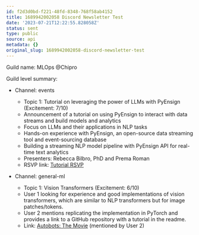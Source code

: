 ```yaml
---
id: f2d3d0bd-f221-48fd-8348-768f58ab4152
title: 1689942002058 Discord Newsletter Test
date: '2023-07-21T12:22:55.828058Z'
status: sent
type: public
source: api
metadata: {}
original_slug: 1689942002058-discord-newsletter-test
---
```


<!-- buttondown-editor-mode: plaintext -->Guild name: MLOps @Chipro

Guild level summary:

- Channel: events
    - Topic 1: Tutorial on leveraging the power of LLMs with PyEnsign (Excitement: 7/10)
    - Announcement of a tutorial on using PyEnsign to interact with data streams and build models and analytics
    - Focus on LLMs and their applications in NLP tasks
    - Hands-on experience with PyEnsign, an open-source data streaming tool and event-sourcing database
    - Building a streaming NLP model pipeline with PyEnsign API for real-time text analytics
    - Presenters: Rebecca Bilbro, PhD and Prema Roman
    - RSVP link: [Tutorial RSVP](https://us06web.zoom.us/webinar/register/7016897947328/WN__wRimyONS6mnwONKMYhasg)

- Channel: general-ml
    - Topic 1: Vision Transformers (Excitement: 6/10)
    - User 1 looking for experience and good implementations of vision transformers, which are similar to NLP transformers but for image patches/tokens.
    - User 2 mentions replicating the implementation in PyTorch and provides a link to a GitHub repository with a tutorial in the readme.
    - Link: [Autobots: The Movie](https://github.com/DWarez/AUTOBOTS-THE-MOVIE) (mentioned by User 2)